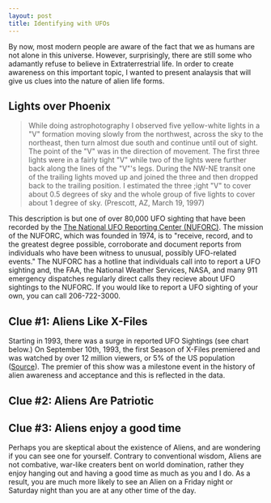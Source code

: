 ```yaml
---
layout: post
title: Identifying with UFOs
---
```


By now, most modern people are aware of the fact that we as humans are not alone in this universe. However, surprisingly, there are still some who adamantly refuse to believe in Extraterrestrial life. In order to create awareness on this important topic, I wanted to present analaysis that will give us clues into the nature of alien life forms.

## Lights over Phoenix

  > While doing astrophotography I observed five yellow-white lights in a "V" formation moving slowly from the northwest, across the sky to the northeast, then turn almost due south and continue until out of sight. The point of the "V" was in the direction of movement. The first three lights were in a fairly tight "V" while two of the lights were further back along the lines of the "V"'s legs. During the NW-NE transit one of the trailing lights moved up and joined the three and then dropped back to the trailing position. I estimated the three ;ight "V" to cover about 0.5 degrees of sky and the whole group of five lights to cover about 1 degree of sky. (Prescott, AZ, March 19, 1997)

This description is but one of over 80,000 UFO sighting that have been recorded by the [The National UFO Reporting Center (NUFORC)](http://www.nuforc.org/). The mission of the NUFORC, which was founded in 1974, is to "receive, record, and to the greatest degree possible, corroborate and document reports from individuals who have been witness to unusual, possibly UFO-related events." The NUFORC has a hotline that individuals call into to report a UFO sighting and, the FAA, the National Weather Services, NASA, and many 911 emergency dispatches regularly direct calls they recieve about UFO sightings to the NUFORC. If you would like to report a UFO sighting of your own, you can call 206-722-3000.

## Clue #1: Aliens Like X-Files
Starting in 1993, there was a surge in reported UFO Sightings (see chart below.) On September 10th, 1993, the first Season of X-Files premiered and was watched by over 12 million viewers, or 5% of the US population ([Source](http://en.wikipedia.org/wiki/The_X-Files)). The premier of this show was a milestone event in the history of alien awareness and acceptance and this is reflected in the data.

## Clue #2: Aliens Are Patriotic


## Clue #3: Aliens enjoy a good time
Perhaps you are skeptical about the existence of Aliens, and are wondering if you can see one for yourself. Contrary to conventional wisdom, Aliens are not combative, war-like creaters bent on world domination, rather they enjoy hanging out and having a good time as much as you and I do. As a result, you are much more likely to see an Alien on a Friday night or Saturday night than you are at any other time of the day.
